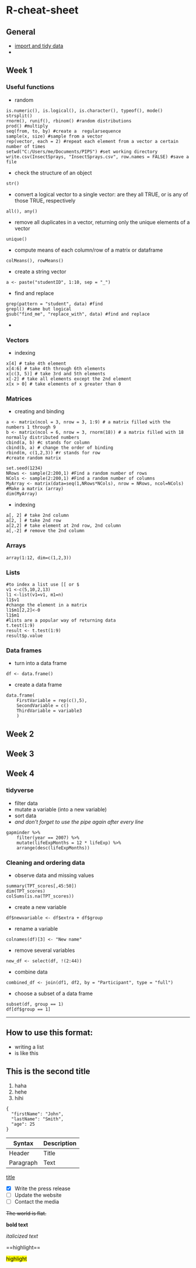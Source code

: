 # R-cheat-sheet

## General
* [import and tidy data](https://github.com/jananiravi/cheatsheets/blob/master/r/tidyverse-data-import-cheatsheet.pdfhttps://github.com/jananiravi/cheatsheets/blob/master/r/tidyverse-data-import-cheatsheet.pdf)
* 

## Week 1
### Useful functions
* random
```
is.numeric(), is.logical(), is.character(), typeof(), mode()
strsplit()
rnorm(), runif(), rbinom() #random distributions
prod() #multiply
seq(from, to, by) #create a  regularsequence
sample(x, size) #sample from a vector
rep(vector, each = 2) #repeat each element from a vector a certain number of times
setwd("C:/Users/me/Documents/PIPS") #set working directory
write.csv(InsectSprays, "InsectSprays.csv", row.names = FALSE) #save a file
```
* check the structure of an object
```
str()
```
* convert a logical vector to a single vector: are they all TRUE, or is any of those TRUE, respectively
```
all(), any() 
```
* remove all duplicates in a vector, returning only the unique elements of a vector
```
unique() 
```
* compute means of each column/row of a matrix or dataframe
```
colMeans(), rowMeans() 
```
* create a string vector
```
a <- paste("studentID", 1:10, sep = "_")
```
* find and replace
```
grep(pattern = "student", data) #find
grepl() #same but logical
gsub("find_me", "replace_with", data) #find and replace
```
* 

### Vectors
* indexing
```
x[4] # take 4th element
x[4:6] # take 4th through 6th elements
x[c(3, 5)] # take 3rd and 5th elements
x[-2] # take all elements except the 2nd element
x[x > 0] # take elements of x greater than 0
```

### Matrices
* creating and binding
```
a <- matrix(ncol = 3, nrow = 3, 1:9) # a matrix filled with the numbers 1 through 9
b <- matrix(ncol = 6, nrow = 3, rnorm(18)) # a matrix filled with 18 normally distributed numbers
cbind(a, b) #c stands for column
cbind(b, a) # change the order of binding
rbind(m, c(1,2,3)) #r stands for row
#create random matrix

set.seed(1234)
NRows <- sample(2:200,1) #Find a random number of rows
NCols <- sample(2:200,1) #Find a random number of columns
MyArray <- matrix(data=seq(1,NRows*NCols), nrow = NRows, ncol=NCols) #Make a matrix (array)
dim(MyArray)
```
* indexing
```
a[, 2] # take 2nd column
a[2, ] # take 2nd row
a[2,2] # take element at 2nd row, 2nd column
a[,-2] # remove the 2nd column
```

### Arrays
```
array(1:12, dim=c(1,2,3))
```

### Lists
```
#to index a list use [[ or $
v1 <-c(5,10,2,13)
l1 <-list(v1=v1, m1=n)
l1$v1
#change the element in a matrix
l1$m1[2,2]<-0
l1$m1
#lists are a popular way of returning data
t.test(1:9)
result <- t.test(1:9)
result$p.value
```

### Data frames
* turn into a data frame
```
df <- data.frame()
```
* create a data frame
```
data.frame(
    FirstVariable = rep(c(),5),
    SecondVariable = c()
    ThirdVariable = variable3
    )
```
## Week 2

## Week 3

## Week 4

### tidyverse
* filter data
* mutate a variable (into a new variable)
* sort data
* *and don't forget to use the pipe again after every line*
```
gapminder %>%
    filter(year == 2007) %>%
    mutate(lifeExpMonths = 12 * lifeExp) %>%
    arrange(desc(lifeExpMonths))
```
### Cleaning and ordering data
* observe data and missing values
```
summary(TPT_scores[,45:50])
dim(TPT_scores)
colSums(is.na(TPT_scores))
```
* create a new variable
```
df$newvariable <- df$extra + df$group
```

* rename a variable
```
colnames(df)[3] <- "New name"
```
* remove several variables
```
new_df <- select(df, !(2:44))
```
* combine data
```
combined_df <- join(df1, df2, by = "Participant", type = "full")
```
* choose a subset of a data frame
```
subset(df, group == 1)
df[df$group == 1]
```

____________________________________________________________________________________________________________________________________________

## How to use this format:

* writing a list
* is like this

## This is the second title

1. haha
2. hehe
3. hihi

```
{
  "firstName": "John",
  "lastName": "Smith",
  "age": 25
}
```

| Syntax | Description |
| ----------- | ----------- |
| Header | Title |
| Paragraph | Text |

[title](https://www.example.com)
  
- [x] Write the press release
- [ ] Update the website
- [ ] Contact the media

~~The world is flat.~~

**bold text**

*italicized text*

==highlight==

<mark>highlight</mark>
